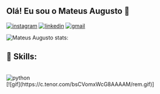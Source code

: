 ## Olá! Eu sou o Mateus Augusto 👋
[![instagram](https://img.shields.io/badge/Instagram-E4405F?style=for-the-badge&logo=instagram&logoColor=white)](https://www.instagram.com/mateus_tozin2/)
[![linkedin](https://img.shields.io/badge/LinkedIn-0077B5?style=for-the-badge&logo=linkedin&logoColor=white)](https://www.linkedin.com/in/mateus-augusto-tozin-ferreira-24045b235/)
[![gmail](https://img.shields.io/badge/Gmail-D14836?style=for-the-badge&logo=gmail&logoColor=white)]()

![Mateus Augusto stats:](https://github-readme-stats.vercel.app/api?username=Mateustozin&show_icons=true&theme=synthwave)

## 🚀 Skills:
<div style="display: inline_block"><br/>
  <img align="center" alt="python" src="https://img.shields.io/badge/Python-3776AB?style=for-the-badge&logo=python&logoColor=white"/>
</div>
[![gif](https://c.tenor.com/bsCVomxWcG8AAAAM/rem.gif)]
